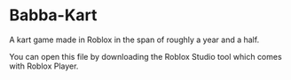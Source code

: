 # Babba-Kart
A kart game made in Roblox in the span of roughly a year and a half.

You can open this file by downloading the Roblox Studio tool which comes with Roblox Player.
